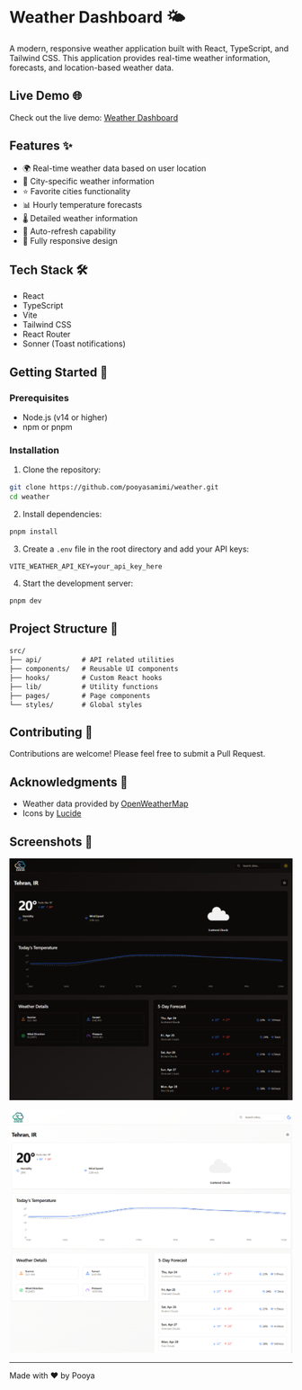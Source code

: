 # Weather Dashboard 🌤️

A modern, responsive weather application built with React, TypeScript, and Tailwind CSS. This application provides real-time weather information, forecasts, and location-based weather data.

## Live Demo 🌐

Check out the live demo: [Weather Dashboard](https://weather-eta-indol.vercel.app/)

## Features ✨

- 🌍 Real-time weather data based on user location
- 📍 City-specific weather information
- ⭐ Favorite cities functionality
- 📊 Hourly temperature forecasts
- 🌡️ Detailed weather information
- 🔄 Auto-refresh capability
- 📱 Fully responsive design

## Tech Stack 🛠️

- React
- TypeScript
- Vite
- Tailwind CSS
- React Router
- Sonner (Toast notifications)

## Getting Started 🚀

### Prerequisites

- Node.js (v14 or higher)
- npm or pnpm

### Installation

1. Clone the repository:
```bash
git clone https://github.com/pooyasamimi/weather.git
cd weather
```

2. Install dependencies:
```bash
pnpm install
```

3. Create a `.env` file in the root directory and add your API keys:
```env
VITE_WEATHER_API_KEY=your_api_key_here
```

4. Start the development server:
```bash
pnpm dev
```

## Project Structure 📁

```
src/
├── api/          # API related utilities
├── components/   # Reusable UI components
├── hooks/        # Custom React hooks
├── lib/          # Utility functions
├── pages/        # Page components
└── styles/       # Global styles
```

## Contributing 🤝

Contributions are welcome! Please feel free to submit a Pull Request.

## Acknowledgments 🙏

- Weather data provided by [OpenWeatherMap](https://openweathermap.org/)
- Icons by [Lucide](https://lucide.dev/)

## Screenshots 📸

![dark](/public/images/screan-dark.png)

![light](/public/images/screan-light.png)

---

Made with ❤️ by Pooya
